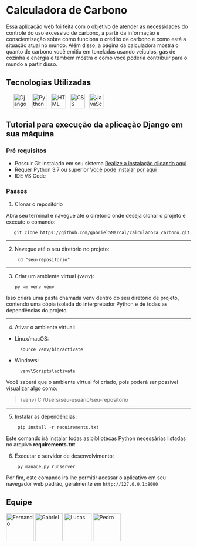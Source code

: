 # Calculadora de Carbono

Essa aplicação web foi feita com o objetivo de atender as necessidades do controle do uso excessivo de carbono, a partir da informação e conscientização sobre como funciona o crédito de carbono e como está a situação atual no mundo. Além disso, a página da calculadora mostra o quanto de carbono você emitiu em toneladas usando veículos, gás de cozinha e energia e também mostra o como você poderia contribuir para o mundo a partir disso.

## Tecnologias Utilizadas

&nbsp;&nbsp;&nbsp;
&nbsp;<img src="https://cdn.jsdelivr.net/gh/devicons/devicon@latest/icons/django/django-plain.svg" title="Django" alt="Django" width="40" height="40"/>&nbsp;
&nbsp;<img src="https://cdn.jsdelivr.net/gh/devicons/devicon@latest/icons/python/python-original.svg" title="Python" alt="Python" width="40" height="40"/>&nbsp;
&nbsp;<img src="https://cdn.jsdelivr.net/gh/devicons/devicon@latest/icons/html5/html5-original.svg" title="HTML" alt="HTML" width="40" height="40"/>&nbsp;
&nbsp;<img src="https://cdn.jsdelivr.net/gh/devicons/devicon@latest/icons/css3/css3-original.svg" title="CSS" alt="CSS" width="40" height="40"/>&nbsp;
&nbsp;<img src="https://cdn.jsdelivr.net/gh/devicons/devicon@latest/icons/javascript/javascript-original.svg" title="JavaScript" alt="JavaScript" width="40" height="40"/>&nbsp;

## Tutorial para execução da aplicação Django em sua máquina

### Pré requisitos

- Possuir Git instalado em seu sistema [Realize a instalação clicando aqui](https://git-scm.com/downloads)
- Requer Python 3.7 ou superior [Você pode instalar por aqui](https://www.python.org/downloads/)
- IDE VS Code

### Passos

1. Clonar o repositório

Abra seu terminal e navegue até o diretório onde deseja clonar o projeto e execute o comando:

       git clone https://github.com/gabrielSMarcal/calculadora_carbono.git

<hr>

2. Navegue até o seu diretório no projeto:

        cd "seu-repositorio"

<hr>

3. Criar um ambiente virtual (_venv_):
  
       py -m venv venv

Isso criará uma pasta chamada venv dentro do seu diretório de projeto, contendo uma cópia isolada do interpretador Python e de todas as dependências do projeto.

<hr>

4. Ativar o ambiente virtual:

- Linux/macOS:

        source venv/bin/activate

- Windows:
  
        venv\Scripts\activate


Você saberá que o ambiente virtual foi criado, pois poderá ser possível visualizar algo como: 
> (venv) C:/Users/seu-usuario/seu-repositório

<hr>

5. Instalar as dependências:
   
        pip install -r requirements.txt

Este comando irá instalar todas as bibliotecas Python necessárias listadas no arquivo **requirements.txt**

6. Executar o servidor de desenvolvimento:
   
        py manage.py runserver

Por fim, este comando irá lhe permitir acessar o aplicativo em seu navegador web padrão, geralmente em `http://127.0.0.1:8000`



## Equipe

<a href="https://github.com/fernandohariel"><img src="https://github.com/fernandohariel.png" alt="Fernando" width="75" height="75"></a>
<a href="https://github.com/gabrielSMarcal"><img src="https://github.com/gabrielSMarcal.png" alt="Gabriel" width="75" height="75"></a>
<a href="https://github.com/LucasPan06"><img src="https://github.com/LucasPan06.png" alt="Lucas" width="75" height="75"></a>
<a href="https://github.com/PedroTCunha"><img src="https://github.com/PedroTCunha.png" alt="Pedro" width="75" height="75"></a>
